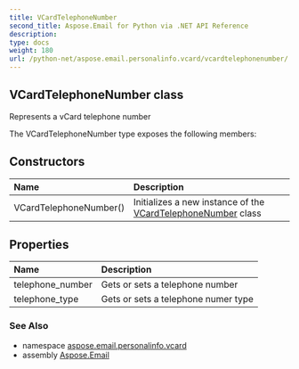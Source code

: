 ```yaml
---
title: VCardTelephoneNumber
second_title: Aspose.Email for Python via .NET API Reference
description: 
type: docs
weight: 180
url: /python-net/aspose.email.personalinfo.vcard/vcardtelephonenumber/
---
```


## VCardTelephoneNumber class

Represents a vCard telephone number

The VCardTelephoneNumber type exposes the following members:
## Constructors
| Name | Description |
| :- | :- |
|VCardTelephoneNumber()|Initializes a new instance of the [VCardTelephoneNumber](/python-net/aspose.email.personalinfo.vcard/vcardtelephonenumber/) class|
## Properties
| Name | Description |
| :- | :- |
|telephone_number|Gets or sets a telephone number|
|telephone_type|Gets or sets a telephone numer type|

### See Also

* namespace [aspose.email.personalinfo.vcard](/python-net/aspose.email.personalinfo.vcard/)
* assembly [Aspose.Email](/python-net/)

